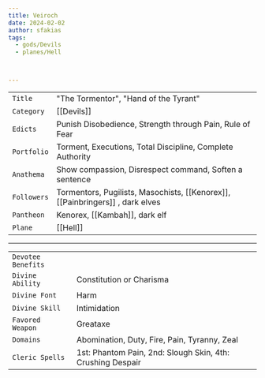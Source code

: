 ```yaml
---
title: Veiroch
date: 2024-02-02
author: sfakias
tags:
  - gods/Devils
  - planes/Hell



---
```

| | |
| --- | --- |
| `Title` | "The Tormentor", "Hand of the Tyrant" |
| `Category` | [[Devils]] |
| `Edicts` | Punish Disobedience, Strength through Pain, Rule of Fear |
| `Portfolio` | Torment, Executions, Total Discipline, Complete Authority |
| `Anathema` | Show compassion, Disrespect command, Soften a sentence |
| `Followers` | Tormentors, Pugilists, Masochists, [[Kenorex]], [[Painbringers]] , dark elves |
| `Pantheon` | Kenorex, [[Kambah]], dark elf |
| `Plane` | [[Hell]] |

---
| | |
| --- | --- |
| `Devotee Benefits` |
| `Divine Ability` | Constitution or Charisma |
| `Divine Font` | Harm |
| `Divine Skill` | Intimidation |
| `Favored Weapon` | Greataxe |
| `Domains` | Abomination, Duty, Fire, Pain, Tyranny, Zeal |
| `Cleric Spells` | 1st: Phantom Pain, 2nd: Slough Skin, 4th: Crushing Despair |

